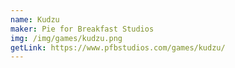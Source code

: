 ```yaml
---
name: Kudzu
maker: Pie for Breakfast Studios
img: /img/games/kudzu.png
getLink: https://www.pfbstudios.com/games/kudzu/
---
```

